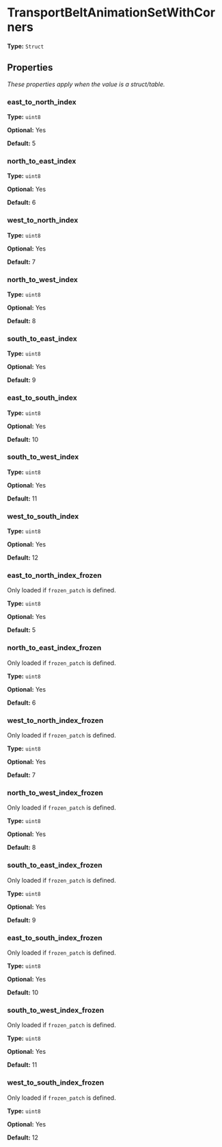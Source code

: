# TransportBeltAnimationSetWithCorners

**Type:** `Struct`

## Properties

*These properties apply when the value is a struct/table.*

### east_to_north_index

**Type:** `uint8`

**Optional:** Yes

**Default:** 5

### north_to_east_index

**Type:** `uint8`

**Optional:** Yes

**Default:** 6

### west_to_north_index

**Type:** `uint8`

**Optional:** Yes

**Default:** 7

### north_to_west_index

**Type:** `uint8`

**Optional:** Yes

**Default:** 8

### south_to_east_index

**Type:** `uint8`

**Optional:** Yes

**Default:** 9

### east_to_south_index

**Type:** `uint8`

**Optional:** Yes

**Default:** 10

### south_to_west_index

**Type:** `uint8`

**Optional:** Yes

**Default:** 11

### west_to_south_index

**Type:** `uint8`

**Optional:** Yes

**Default:** 12

### east_to_north_index_frozen

Only loaded if `frozen_patch` is defined.

**Type:** `uint8`

**Optional:** Yes

**Default:** 5

### north_to_east_index_frozen

Only loaded if `frozen_patch` is defined.

**Type:** `uint8`

**Optional:** Yes

**Default:** 6

### west_to_north_index_frozen

Only loaded if `frozen_patch` is defined.

**Type:** `uint8`

**Optional:** Yes

**Default:** 7

### north_to_west_index_frozen

Only loaded if `frozen_patch` is defined.

**Type:** `uint8`

**Optional:** Yes

**Default:** 8

### south_to_east_index_frozen

Only loaded if `frozen_patch` is defined.

**Type:** `uint8`

**Optional:** Yes

**Default:** 9

### east_to_south_index_frozen

Only loaded if `frozen_patch` is defined.

**Type:** `uint8`

**Optional:** Yes

**Default:** 10

### south_to_west_index_frozen

Only loaded if `frozen_patch` is defined.

**Type:** `uint8`

**Optional:** Yes

**Default:** 11

### west_to_south_index_frozen

Only loaded if `frozen_patch` is defined.

**Type:** `uint8`

**Optional:** Yes

**Default:** 12

